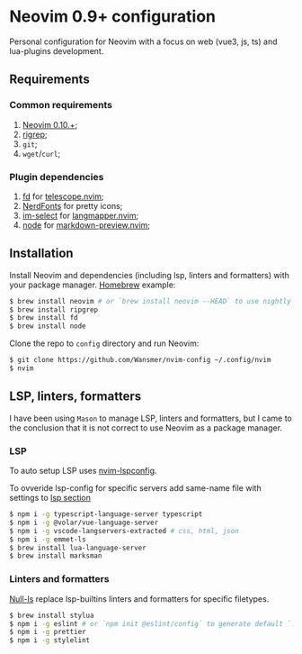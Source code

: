 # Neovim 0.9+ configuration

Personal configuration for Neovim with a focus on web (vue3, js, ts) and lua-plugins development.

## Requirements

### Common requirements

1. [Neovim 0.10.+](https://github.com/neovim/neovim);
2. [rigrep](https://github.com/BurntSushi/ripgrep);
3. `git`;
4. `wget`/`curl`;

### Plugin dependencies

1. [fd](https://github.com/sharkdp/fd) for [telescope.nvim](https://github.com/nvim-telescope/telescope.nvim);
2. [NerdFonts](https://www.nerdfonts.com) for pretty icons;
3. [im-select](https://github.com/daipeihust/im-select) for [langmapper.nvim](https://github.com/Wansmer/langmapper.nvim);
4. [node](https://nodejs.org/en) for [markdown-preview.nvim](https://github.com/iamcco/markdown-preview.nvim);

## Installation

Install Neovim and dependencies (including lsp, linters and formatters) with your package manager.
[Homebrew](https://brew.sh) example:

```bash
$ brew install neovim # or `brew install neovim --HEAD` to use nightly
$ brew install ripgrep
$ brew install fd
$ brew install node
```

Clone the repo to `config` directory and run Neovim:

```bash
$ git clone https://github.com/Wansmer/nvim-config ~/.config/nvim
$ nvim
```

## LSP, linters, formatters

I have been using `Mason` to manage LSP, linters and formatters, but I came to the conclusion that it is not correct to use Neovim as a package manager.

### LSP

To auto setup LSP uses [nvim-lspconfig](https://github.com/neovim/nvim-lspconfig).

To ovveride lsp-config for specific servers add same-name file with settings to [lsp section](/lua/config/lsp/servers)

```bash
$ npm i -g typescript-language-server typescript
$ npm i -g @volar/vue-language-server
$ npm i -g vscode-langservers-extracted # css, html, json
$ npm i -g emmet-ls
$ brew install lua-language-server
$ brew install marksman
```

### Linters and formatters

[Null-ls](https://github.com/jose-elias-alvarez/null-ls.nvim) replace lsp-builtins linters and formatters for specific filetypes.

```bash
$ brew install stylua
$ npm i -g eslint # or `npm init @eslint/config` to generate default `.eslintrc`
$ npm i -g prettier
$ npm i -g stylelint
```
